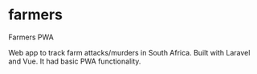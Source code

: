 # farmers
Farmers PWA

Web app to track farm attacks/murders in South Africa. Built with Laravel and Vue. It had basic PWA functionality.
